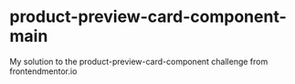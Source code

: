 # product-preview-card-component-main
My solution to the product-preview-card-component challenge from frontendmentor.io
